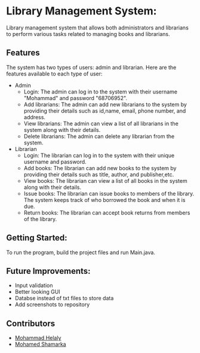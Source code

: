 # Library Management System:
 Library management system that allows both administrators and librarians to perform various tasks related to managing books and librarians.
## Features
 The system has two types of users: admin and librarian. Here are the features available to each type of user:
 - Admin
   - Login: The admin can log in to the system with their username "Mohammad" and password "68706952".
   - Add librarians: The admin can add new librarians to the system by providing their details such as id,name, email, phone number, and address.
   - View librarians: The admin can view a list of all librarians in the system along with their details.
   - Delete librarians: The admin can delete any librarian from the system.
 - Librarian
   - Login: The librarian can log in to the system with their unique username and password.
   - Add books: The librarian can add new books to the system by providing their details such as title, author, and publisher,etc.
   - View books: The librarian can view a list of all books in the system along with their details.
   - Issue books: The librarian can issue books to members of the library. The system keeps track of who borrowed the book and when it is due.
   - Return books: The librarian can accept book returns from members of the library.
## Getting Started:
 To run the program, build the project files and run Main.java.   
## Future Improvements:
 - Input validation
 - Better looking GUI
 - Databse instead of txt files to store data
 - Add screenshots to repository 
## Contributors
 - [Mohammad Helaly](https://github.com/MohammadHelaly)
 - [Mohamed Shamarka](https://github.com/Shamarka)
